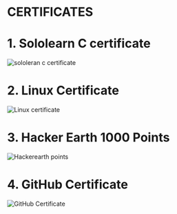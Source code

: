 # CERTIFICATES

# 1. Sololearn C certificate
   ![sololeran c certificate](https://user-images.githubusercontent.com/98866123/154812936-87765f20-7a38-4768-bb9c-4ac120f4dbac.png)

# 2. Linux Certificate
   ![Linux certificate](https://user-images.githubusercontent.com/98866123/154812865-13f5bc93-b05f-43a0-aa0c-323599d27feb.png)
   
# 3. Hacker Earth 1000 Points
   ![Hackerearth points](https://user-images.githubusercontent.com/98866123/153327390-0ee7b454-2490-4285-b558-a654152df921.png)
   
# 4. GitHub Certificate
   ![GitHub Certificate](https://user-images.githubusercontent.com/98866123/153379433-37b954dd-c702-4aa1-935d-809353c172ac.png)

   


   
